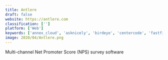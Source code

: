 ```yaml
---
title: Antlere
draft: false 
website: https://antlere.com
classification: ['']
platform: ['Web']
keywords: ['annex_cloud', 'asknicely', 'birdeye', 'centercode', 'fastfield', 'hyphen', 'keysurvey', 'maritzcx', 'medallia', 'nextiva', 'nicejob', 'q_one', 'qualtrics_research_core', 'questionpro', 'retently', 'sightmill', 'survey_anyplace', 'surveylegend', 'surveysparrow', 'voxco_survey_software', 'zoho_survey']
image: 2020/04/Antlere.png
---
```

Multi-channel Net Promoter Score (NPS) survey software